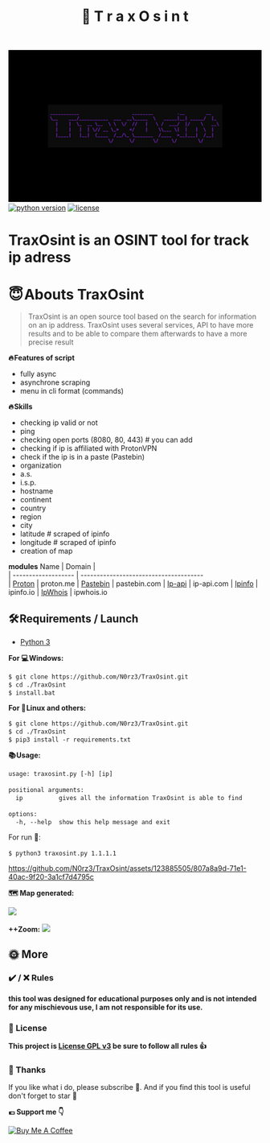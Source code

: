 <h1 align="center" id="title">📡 T r a x O s i n t  </h1><br>

![](assets/banner.jpg)
[![python version](https://img.shields.io/badge/Python-3.10%2B-brightgreen)](https://www.python.org/downloads/)
[![license](https://img.shields.io/badge/License-GNU-blue.svg)](https://www.gnu.org/licenses/gpl-3.0.fr.html)


# **TraxOsint is an OSINT tool for track ip adress**

# **😇 Abouts TraxOsint**
> TraxOsint is an open source tool based on the search for information on an ip address.
> TraxOsint uses several services, API to have more results and to be able to compare them afterwards to have a more precise result


**🔥 Features of script**
- fully async
- asynchrone scraping 
- menu in cli format (commands)

**🔥 Skills**
- checking ip valid or not
- ping
- checking open ports (8080, 80, 443) # you can add
- checking if ip is affiliated with ProtonVPN
- check if the ip is in a paste (Pastebin)
- organization
- a.s.
- i.s.p.
- hostname
- continent
- country
- region
- city
- latitude              # scraped of ipinfo
- longitude             # scraped of ipinfo
- creation of map

**modules**
Name                 |         Domain                        |          
| ------------------- | --------------------------------------  
| [Proton](https://proton.me) | proton.me
| [Pastebin](https://pastebin.com/)             |  pastebin.com
| [Ip-api](https://ip-api.com/)             | ip-api.com
| [Ipinfo](https://ipinfo.io)             | ipinfo.io 
| [IpWhois](https://ipwhois.io/)             |  ipwhois.io                         


## **🛠️ Requirements / Launch**

- [Python 3](https://www.python.org/downloads/)

**For 💻 Windows:**
```
$ git clone https://github.com/N0rz3/TraxOsint.git
$ cd ./TraxOsint
$ install.bat
```

**For 🐧 Linux and others:**
```
$ git clone https://github.com/N0rz3/TraxOsint.git
$ cd ./TraxOsint
$ pip3 install -r requirements.txt
```

**📚 Usage:**
```
usage: traxosint.py [-h] [ip]

positional arguments:
  ip          gives all the information TraxOsint is able to find

options:
  -h, --help  show this help message and exit
```

For run 🚀:

```$ python3 traxosint.py 1.1.1.1```

https://github.com/N0rz3/TraxOsint/assets/123885505/807a8a9d-71e1-40ac-9f20-3a1cf7d4795c


**🗺️ Map generated:**

![](assets/map.png)

**++Zoom:**
![](assets/mapzoom.png)

## **🌞 More**


### **✔️ / ❌ Rules**

**this tool was designed for educational purposes only and is not intended for any mischievous use, I am not responsible for its use.**


### **📜 License**

**This project is [License GPL v3](https://www.gnu.org/licenses/gpl-3.0.fr.html) be sure to follow all rules 👍**


### **💖 Thanks**
If you like what i do, please subscribe 💖. And if you find this tool is useful don't forget to star 🌟

**💶 Support me 👇**

<a href="https://www.buymeacoffee.com/norze" target="_blank"><img src="https://cdn.buymeacoffee.com/buttons/v2/default-yellow.png" alt="Buy Me A Coffee" height="50" ></a> 
